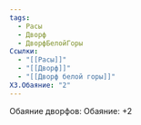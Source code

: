 ```yaml
---
tags:
  - Расы
  - Дворф
  - ДворфБелойГоры
Ссылки:
  - "[[Расы]]"
  - "[[Дворф]]"
  - "[[Дворф белой горы]]"
ХЗ.Обаяние: "2"
---
```

Обаяние дворфов:
Обаяние: +2









